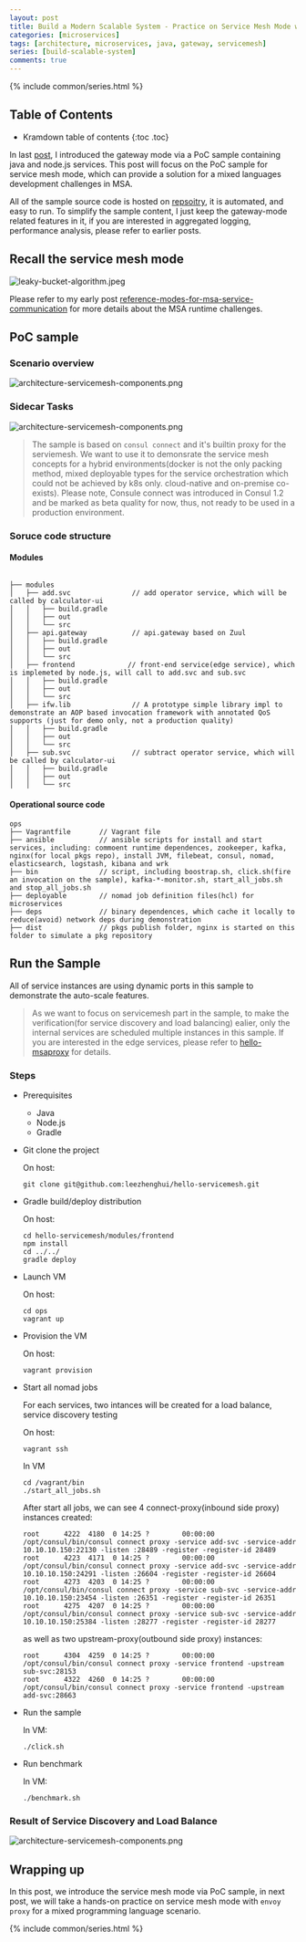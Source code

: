 ```yaml
---
layout: post
title: Build a Modern Scalable System - Practice on Service Mesh Mode with Consul and Nomad 
categories: [microservices]
tags: [architecture, microservices, java, gateway, servicemesh]
series: [build-scalable-system]
comments: true
---
```


{% include common/series.html %}

## Table of Contents

* Kramdown table of contents
{:toc .toc}

In last [post](https://leezhenghui.github.io/microservices/2018/11/01/build-a-scalable-system-practice-on-gateway-mode-for-mixed-lang.html), I introduced the gateway mode via a PoC sample containing java and node.js services.  This post will focus on the PoC sample for service mesh mode, which can provide a solution for a mixed languages development challenges in MSA.

All of the sample source code is hosted on [repsoitry](https://github.com/leezhenghui/hello-serivcemesh.git), it is automated, and easy to run. To simplify the sample content, I just keep the gateway-mode related features in it, if you are interested in aggregated logging, performance analysis, please refer to earlier posts. 

## Recall the service mesh mode

<img src="{{ site.url }}/assets/materials/build-scalable-system/architecture-servicemesh-mode.png" alt="leaky-bucket-algorithm.jpeg">

Please refer to my early post [reference-modes-for-msa-service-communication](https://leezhenghui.github.io/microservices/2018/10/20/build-a-scalable-system-runtime-challenges.html#heading-reference-modes-for-msa-service-communication) for more details about the MSA runtime challenges.

## PoC sample

### Scenario overview

<img src="{{ site.url }}/assets/materials/build-scalable-system/architecture-servicemesh-components.png" alt="architecture-servicemesh-components.png">

### Sidecar Tasks 

<img src="{{ site.url }}/assets/materials/build-scalable-system/architecture-sidecar-proxy-with-taskgroup.png" alt="architecture-servicemesh-components.png">

>
> The sample is based on `consul connect` and it's builtin proxy for the serviemesh. We want to use it to demonsrate the service mesh concepts for a hybrid environments(docker is not the only packing method, mixed deployable types for the service orchestration which could not be achieved by k8s only. cloud-native and on-premise co-exists). Please note, Consule connect was introduced in Consul 1.2 and be marked as beta quality for now, thus, not ready to be used in a production environment.


### Soruce code structure 

#### Modules
```

├── modules
│   ├── add.svc               // add operator service, which will be called by calculator-ui
│   │   ├── build.gradle
│   │   ├── out
│   │   └── src
│   ├── api.gateway           // api.gateway based on Zuul
│   │   ├── build.gradle
│   │   ├── out
│   │   └── src
│   ├── frontend             // front-end service(edge service), which is implemeted by node.js, will call to add.svc and sub.svc 
│   │   ├── build.gradle
│   │   ├── out
│   │   └── src
│   ├── ifw.lib               // A prototype simple library impl to demonstrate an AOP based invocation framework with annotated QoS supports (just for demo only, not a production quality)
│   │   ├── build.gradle
│   │   ├── out
│   │   └── src
│   ├── sub.svc               // subtract operator service, which will be called by calculator-ui
│   │   ├── build.gradle
│   │   ├── out
│   │   └── src

```

#### Operational source code 

```
ops
├── Vagrantfile       // Vagrant file
├── ansible           // ansible scripts for install and start services, including: commoent runtime dependences, zookeeper, kafka, nginx(for local pkgs repo), install JVM, filebeat, consul, nomad, elasticsearch, logstash, kibana and wrk
├── bin               // script, including boostrap.sh, click.sh(fire an invocation on the sample), kafka-*-monitor.sh, start_all_jobs.sh and stop_all_jobs.sh
├── deployable        // nomad job definition files(hcl) for microservices
├── deps              // binary dependences, which cache it locally to reduce(avoid) network deps during demonstration
├── dist              // pkgs publish folder, nginx is started on this folder to simulate a pkg repository
```

## Run the Sample 

All of service instances are using dynamic ports in this sample to demonstrate the auto-scale features. 

> 
> As we want to focus on servicemesh part in the sample, to make the verification(for service discovery and load balancing) ealier, only the internal services are scheduled multiple instances in this sample. If you are interested in the edge services, please refer to [hello-msaproxy](https://github.com/leezhenghui/hello-msaproxy) for details.

### Steps

- Prerequisites 
  - Java
  - Node.js
  - Gradle

- Git clone the project

	On host:
  ```shell
  git clone git@github.com:leezhenghui/hello-servicemesh.git
  ```

- Gradle build/deploy distribution
  
  On host:
  ```shell
  cd hello-servicemesh/modules/frontend
  npm install
  cd ../../
  gradle deploy 
  ```

- Launch VM 
  
	On host:
	```shell
	cd ops
	vagrant up
  ```

- Provision the VM 
  
	On host:
	```shell
	vagrant provision 
  ```

- Start all nomad jobs 

  For each services, two intances will be created for a load balance, service discovery testing
  
	On host:

	```shell
  vagrant ssh
  ```

	In VM
	```shell
	cd /vagrant/bin
	./start_all_jobs.sh
	```

  After start all jobs, we can see 4 connect-proxy(inbound side proxy) instances created:
	```shell
	root      4222  4180  0 14:25 ?        00:00:00 /opt/consul/bin/consul connect proxy -service add-svc -service-addr 10.10.10.150:22130 -listen :28489 -register -register-id 28489
	root      4223  4171  0 14:25 ?        00:00:00 /opt/consul/bin/consul connect proxy -service add-svc -service-addr 10.10.10.150:24291 -listen :26604 -register -register-id 26604
	root      4273  4203  0 14:25 ?        00:00:00 /opt/consul/bin/consul connect proxy -service sub-svc -service-addr 10.10.10.150:23454 -listen :26351 -register -register-id 26351
	root      4275  4207  0 14:25 ?        00:00:00 /opt/consul/bin/consul connect proxy -service sub-svc -service-addr 10.10.10.150:25384 -listen :28277 -register -register-id 28277
	```

	as well as two upstream-proxy(outbound side proxy) instances:
	```shell
	root      4304  4259  0 14:25 ?        00:00:00 /opt/consul/bin/consul connect proxy -service frontend -upstream sub-svc:28153
	root      4322  4260  0 14:25 ?        00:00:00 /opt/consul/bin/consul connect proxy -service frontend -upstream add-svc:28663
	```

- Run the sample 

  In VM:
	```shell
	./click.sh
  ```

- Run benchmark 

  In VM:
	```shell
	./benchmark.sh
  ```

### Result of Service Discovery and Load Balance

<img src="{{ site.url }}/assets/materials/build-scalable-system/lb-result-servicemesh.png" alt="architecture-servicemesh-components.png">


## Wrapping up

In this post, we introduce the service mesh mode via PoC sample, in next post, we will take a hands-on practice on service mesh mode with `envoy proxy` for a mixed programming language scenario.

{% include common/series.html %}
